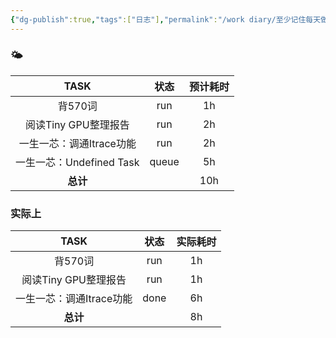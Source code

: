 ```yaml
---
{"dg-publish":true,"tags":["日志"],"permalink":"/work diary/至少记住每天做了什么/2024-05-15：周三/","dgPassFrontmatter":true}
---
```


### 🌤

|        TASK         |  状态   | 预计耗时 |
| :-----------------: | :---: | :--: |
|        背570词        |  run  |  1h  |
|   阅读Tiny GPU整理报告    |  run  |  2h  |
|   一生一芯：调通Itrace功能   |  run  |  2h  |
| 一生一芯：Undefined Task | queue |  5h  |
|       **总计**        |       | 10h  |

### 实际上
|      TASK       |  状态  | 实际耗时 |
| :-------------: | :--: | :--: |
|      背570词      | run  |  1h  |
| 阅读Tiny GPU整理报告  | run  |  1h  |
| 一生一芯：调通Itrace功能 | done |  6h  |
|     **总计**      |      |  8h  |